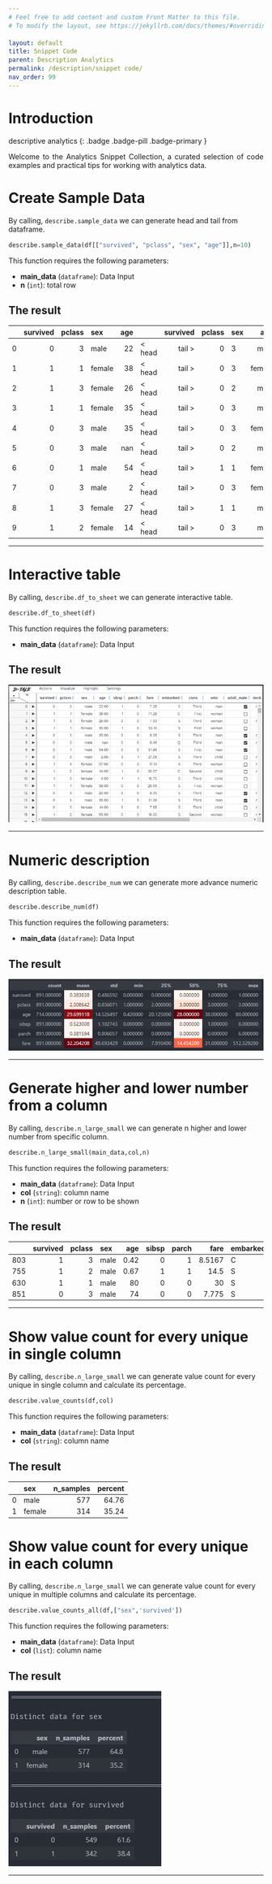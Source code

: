 ```yaml
---
# Feel free to add content and custom Front Matter to this file.
# To modify the layout, see https://jekyllrb.com/docs/themes/#overriding-theme-defaults

layout: default
title: Snippet Code
parent: Description Analytics
permalink: /description/snippet code/
nav_order: 99
---
```


# Introduction
descriptive analytics
{: .badge .badge-pill .badge-primary }

<p style='text-align: justify;'>
Welcome to the Analytics Snippet Collection, a curated selection of code examples and practical tips for working with analytics data.</p>

# Create Sample Data
By calling, `describe.sample_data` we can generate head and tail from dataframe.

```python
describe.sample_data(df[["survived", "pclass", "sex", "age"]],n=10)
```

This function requires the following parameters:
- **main_data** (`dataframe`):      Data Input 
- **n** (`int`):                    total row  

## The result

|    |   survived |   pclass | sex    |   age |                 |   survived |   pclass | sex    |   age |
|---:|-----------:|---------:|:-------|------:|:----------------|-----------:|---------:|:-------|------:|
|  0 |          0 |        3 | male   |    22 | < head | tail > |          0 |        3 | male   |    33 |
|  1 |          1 |        1 | female |    38 | < head | tail > |          0 |        3 | female |    22 |
|  2 |          1 |        3 | female |    26 | < head | tail > |          0 |        2 | male   |    28 |
|  3 |          1 |        1 | female |    35 | < head | tail > |          0 |        3 | male   |    25 |
|  4 |          0 |        3 | male   |    35 | < head | tail > |          0 |        3 | female |    39 |
|  5 |          0 |        3 | male   |   nan | < head | tail > |          0 |        2 | male   |    27 |
|  6 |          0 |        1 | male   |    54 | < head | tail > |          1 |        1 | female |    19 |
|  7 |          0 |        3 | male   |     2 | < head | tail > |          0 |        3 | female |   nan |
|  8 |          1 |        3 | female |    27 | < head | tail > |          1 |        1 | male   |    26 |
|  9 |          1 |        2 | female |    14 | < head | tail > |          0 |        3 | male   |    32 |

_________________

# Interactive table
By calling, `describe.df_to_sheet` we can generate interactive table.

```python
describe.df_to_sheet(df)
```

This function requires the following parameters:
- **main_data** (`dataframe`):      Data Input 

## The result

<img src="/assets/images/description/desc_02.png" alt="drawing"/>

_________________

# Numeric description
By calling, `describe.describe_num` we can generate more advance numeric description table.

```python
describe.describe_num(df)
```

This function requires the following parameters:
- **main_data** (`dataframe`):      Data Input 

## The result

<img src="/assets/images/description/desc_03.png" alt="drawing"/>

_________________

# Generate higher and lower number from a column
By calling, `describe.n_large_small` we can generate n higher and lower number from specific column.

```python
describe.n_large_small(main_data,col,n)
```

This function requires the following parameters:
- **main_data** (`dataframe`):      Data Input
- **col** (`string`):               column name
- **n** (`int`):                    number or row to be shown

## The result

|     |   survived |   pclass | sex   |   age |   sibsp |   parch |    fare | embarked   | class   | who   | adult_male   | deck   | embark_town   | alive   | alone   |
|----:|-----------:|---------:|:------|------:|--------:|--------:|--------:|:-----------|:--------|:------|:-------------|:-------|:--------------|:--------|:--------|
| 803 |          1 |        3 | male  |  0.42 |       0 |       1 |  8.5167 | C          | Third   | child | False        | nan    | Cherbourg     | yes     | False   |
| 755 |          1 |        2 | male  |  0.67 |       1 |       1 | 14.5    | S          | Second  | child | False        | nan    | Southampton   | yes     | False   |
| 630 |          1 |        1 | male  | 80    |       0 |       0 | 30      | S          | First   | man   | True         | A      | Southampton   | yes     | True    |
| 851 |          0 |        3 | male  | 74    |       0 |       0 |  7.775  | S          | Third   | man   | True         | nan    | Southampton   | no      | True    |

_________________

# Show value count for every unique in single column
By calling, `describe.n_large_small` we can generate value count for every unique in single column and calculate its percentage.

```python
describe.value_counts(df,col)
```

This function requires the following parameters:
- **main_data** (`dataframe`):      Data Input
- **col** (`string`):               column name

## The result

|    | sex    |   n_samples |   percent |
|---:|:-------|------------:|----------:|
|  0 | male   |         577 |     64.76 |
|  1 | female |         314 |     35.24 |

# Show value count for every unique in each column
By calling, `describe.n_large_small` we can generate value count for every unique in multiple columns and calculate its percentage.

```python
describe.value_counts_all(df,["sex",'survived'])
```

This function requires the following parameters:
- **main_data** (`dataframe`):      Data Input
- **col** (`list`):                 column name

## The result
<img src="/assets/images/description/desc_04.png" alt="drawing"/>

_________________
